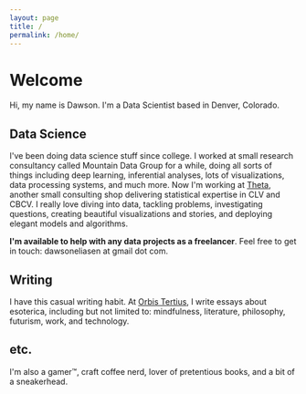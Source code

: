 ```yaml
---
layout: page
title: /
permalink: /home/
---
```


# Welcome

Hi, my name is Dawson. I'm a Data Scientist based in Denver, Colorado.
<br />

## Data Science

I've been doing data science stuff since college. I worked at small research consultancy called Mountain Data Group for a while, doing all sorts of things including deep learning, inferential analyses, lots of visualizations, data processing systems, and much more. Now I'm working at [Theta](https://thetaclv.com), another small consulting shop delivering statistical expertise in CLV and CBCV. I really love diving into data, tackling problems, investigating questions, creating beautiful visualizations and stories, and deploying elegant models and algorithms.
<br />

**I'm available to help with any data projects as a freelancer**. Feel free to get in touch: dawsoneliasen at gmail dot com. 
<br />

## Writing

I have this casual writing habit. At [Orbis Tertius](https://orbistertius.substack.com), I write essays about esoterica, including but not limited to: mindfulness, literature, philosophy, futurism, work, and technology.
<br />

## etc.

I'm also a gamer™, craft coffee nerd, lover of pretentious books, and a bit of a sneakerhead.
